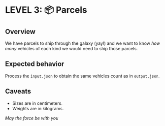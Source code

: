 # LEVEL 3: 📦 Parcels

## Overview

We have parcels to ship through the galaxy (yay!) and we want to know *how many*
vehicles of each kind we would need to ship those parcels.

## Expected behavior

Process the `input.json` to obtain the same vehicles count as in `output.json`.

## Caveats

- Sizes are in centimeters.
- Weights are in kilograms.

_May the force be with you_
